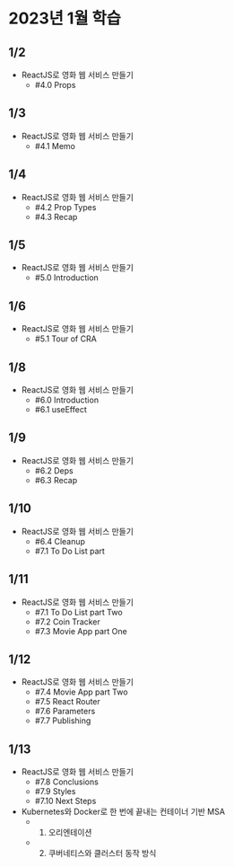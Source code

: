 # 2023년 1월 학습

## 1/2

- ReactJS로 영화 웹 서비스 만들기
  - #4.0 Props

## 1/3

- ReactJS로 영화 웹 서비스 만들기
  - #4.1 Memo

## 1/4

- ReactJS로 영화 웹 서비스 만들기
  - #4.2 Prop Types
  - #4.3 Recap

## 1/5

- ReactJS로 영화 웹 서비스 만들기
  - #5.0 Introduction

## 1/6

- ReactJS로 영화 웹 서비스 만들기
  - #5.1 Tour of CRA

## 1/8

- ReactJS로 영화 웹 서비스 만들기
  - #6.0 Introduction
  - #6.1 useEffect

## 1/9

- ReactJS로 영화 웹 서비스 만들기
  - #6.2 Deps
  - #6.3 Recap

## 1/10

- ReactJS로 영화 웹 서비스 만들기
  - #6.4 Cleanup
  - #7.1 To Do List part

## 1/11

- ReactJS로 영화 웹 서비스 만들기
  - #7.1 To Do List part Two
  - #7.2 Coin Tracker
  - #7.3 Movie App part One

## 1/12

- ReactJS로 영화 웹 서비스 만들기
  - #7.4 Movie App part Two
  - #7.5 React Router
  - #7.6 Parameters
  - #7.7 Publishing

## 1/13

- ReactJS로 영화 웹 서비스 만들기
  - #7.8 Conclusions
  - #7.9 Styles
  - #7.10 Next Steps
- Kubernetes와 Docker로 한 번에 끝내는 컨테이너 기반 MSA
  - 01. 오리엔테이션
  - 02. 쿠버네티스와 클러스터 동작 방식
